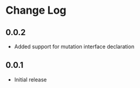 # Change Log

0.0.2
-----
- Added support for mutation interface declaration

0.0.1
-----
- Initial release

